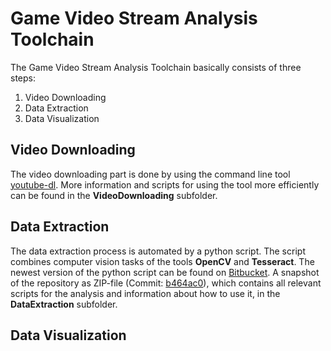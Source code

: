 # Game Video Stream Analysis Toolchain

The Game Video Stream Analysis Toolchain basically consists of three steps:

1. Video Downloading
2. Data Extraction
3. Data Visualization

## Video Downloading

The video downloading part is done by using the command line tool [youtube-dl](https://github.com/rg3/youtube-dl). More information and scripts for using the tool more efficiently can be found in the **VideoDownloading** subfolder.

## Data Extraction

The data extraction process is automated by a python script. The script combines computer vision tasks of the tools **OpenCV** and **Tesseract**. The newest version of the python script can be found on [Bitbucket](https://bitbucket.org/dermotte/gamevideoanalytics/src/fortnitepaper2/). A snapshot of the repository as ZIP-file (Commit: [b464ac0](https://bitbucket.org/dermotte/gamevideoanalytics/commits/b464ac0b3417619d57c57480ec7e5b12d488047c)), which contains all relevant scripts for the analysis and information about how to use it, in the **DataExtraction** subfolder.

## Data Visualization
